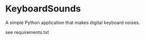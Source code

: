 # KeyboardSounds
A simple Python application that makes digital keyboard noises.

see requirements.txt
